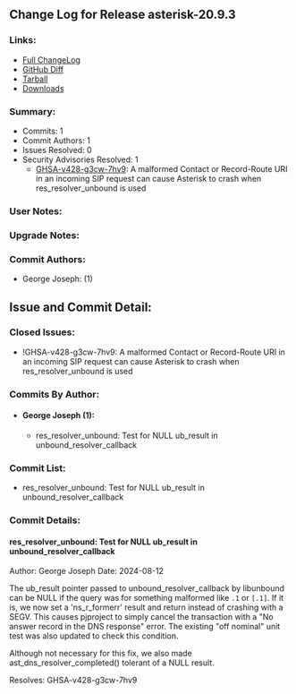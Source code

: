 
## Change Log for Release asterisk-20.9.3

### Links:

 - [Full ChangeLog](https://downloads.asterisk.org/pub/telephony/asterisk/releases/ChangeLog-20.9.3.md)  
 - [GitHub Diff](https://github.com/asterisk/asterisk/compare/20.9.2...20.9.3)  
 - [Tarball](https://downloads.asterisk.org/pub/telephony/asterisk/asterisk-20.9.3.tar.gz)  
 - [Downloads](https://downloads.asterisk.org/pub/telephony/asterisk)  

### Summary:

- Commits: 1
- Commit Authors: 1
- Issues Resolved: 0
- Security Advisories Resolved: 1
  - [GHSA-v428-g3cw-7hv9](https://github.com/asterisk/asterisk/security/advisories/GHSA-v428-g3cw-7hv9): A malformed Contact or Record-Route URI in an incoming SIP request can cause Asterisk to crash when res_resolver_unbound is used

### User Notes:


### Upgrade Notes:


### Commit Authors:

- George Joseph: (1)

## Issue and Commit Detail:

### Closed Issues:

  - !GHSA-v428-g3cw-7hv9: A malformed Contact or Record-Route URI in an incoming SIP request can cause Asterisk to crash when res_resolver_unbound is used

### Commits By Author:

- #### George Joseph (1):
  - res_resolver_unbound: Test for NULL ub_result in unbound_resolver_callback


### Commit List:

-  res_resolver_unbound: Test for NULL ub_result in unbound_resolver_callback

### Commit Details:

#### res_resolver_unbound: Test for NULL ub_result in unbound_resolver_callback
  Author: George Joseph
  Date:   2024-08-12

  The ub_result pointer passed to unbound_resolver_callback by
  libunbound can be NULL if the query was for something malformed
  like `.1` or `[.1]`.  If it is, we now set a 'ns_r_formerr' result
  and return instead of crashing with a SEGV.  This causes pjproject
  to simply cancel the transaction with a "No answer record in the DNS
  response" error.  The existing "off nominal" unit test was also
  updated to check this condition.

  Although not necessary for this fix, we also made
  ast_dns_resolver_completed() tolerant of a NULL result.

  Resolves: GHSA-v428-g3cw-7hv9

